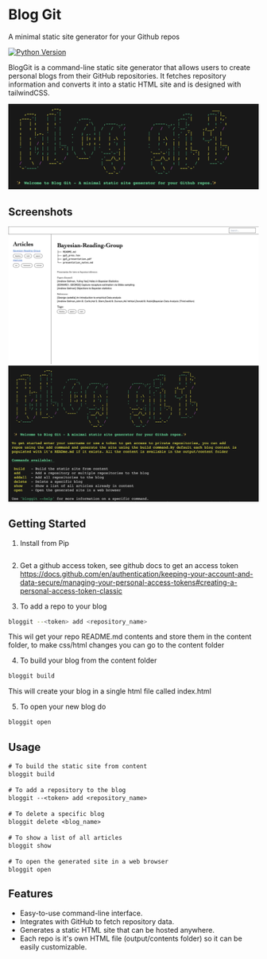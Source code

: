 
# Blog Git
A minimal static site generator for your Github repos


[![Python Version](https://img.shields.io/badge/python-3.x-blue.svg)]()

BlogGit is a command-line static site generator that allows users to create personal blogs from their GitHub repositories. It fetches repository information and converts it into a static HTML site and is designed with tailwindCSS.

[![bloggit](bloggit.png)]()

## Screenshots

[![bloggit](ex1.png)]()
[![bloggit](sc1.png)]()


## Getting Started

1. Install from Pip 

```bash
```

2. Get a github access token, see github docs to get an access token https://docs.github.com/en/authentication/keeping-your-account-and-data-secure/managing-your-personal-access-tokens#creating-a-personal-access-token-classic 

3. To add a repo to your blog 

```bash
bloggit --<token> add <repository_name> 
```
This wil get your repo README.md  contents and store them in the content folder, to make css/html changes you can 
go to the content folder

4. To build your blog from the content folder

```bash
bloggit build
```
This will create your blog in a single html file called index.html

5.  To open your new blog do 

```bash
bloggit open
```




## Usage  
```
# To build the static site from content
bloggit build

# To add a repository to the blog
bloggit --<token> add <repository_name>

# To delete a specific blog
bloggit delete <blog_name>

# To show a list of all articles
bloggit show

# To open the generated site in a web browser
bloggit open
```


## Features 

- Easy-to-use command-line interface.
- Integrates with GitHub to fetch repository data.
- Generates a static HTML site that can be hosted anywhere.
- Each repo is it's own HTML file (output/contents folder) so it can be easily customizable.

